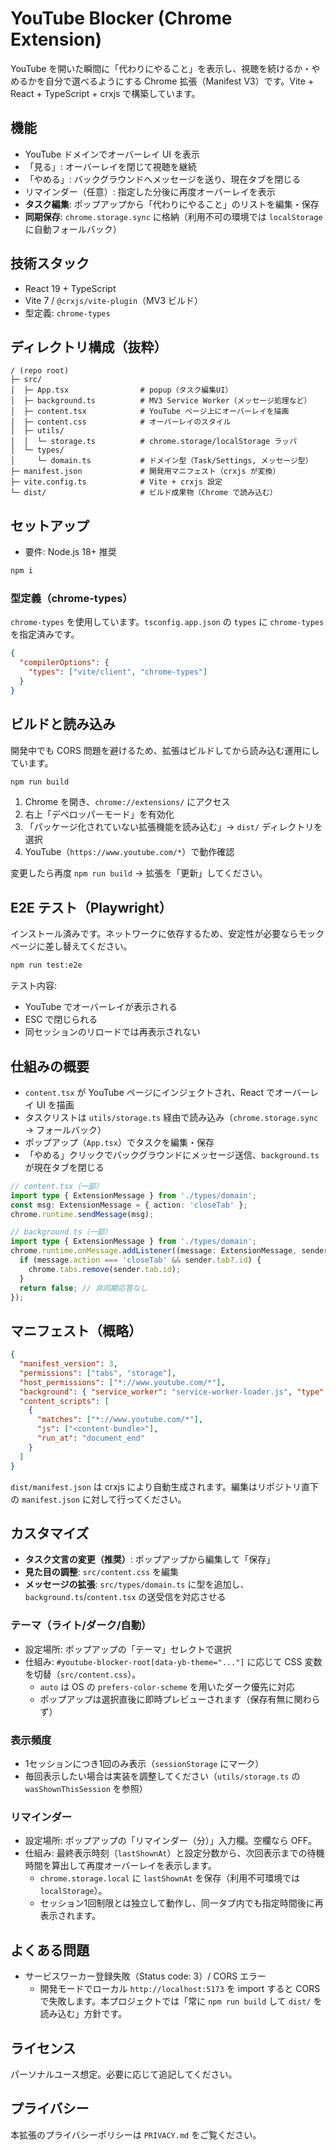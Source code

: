 # YouTube Blocker (Chrome Extension)

YouTube を開いた瞬間に「代わりにやること」を表示し、視聴を続けるか・やめるかを自分で選べるようにする Chrome 拡張（Manifest V3）です。Vite + React + TypeScript + crxjs で構築しています。

## 機能
- YouTube ドメインでオーバーレイ UI を表示
- 「見る」: オーバーレイを閉じて視聴を継続
- 「やめる」: バックグラウンドへメッセージを送り、現在タブを閉じる
- リマインダー（任意）: 指定した分後に再度オーバーレイを表示
- **タスク編集**: ポップアップから「代わりにやること」のリストを編集・保存
- **同期保存**: `chrome.storage.sync` に格納（利用不可の環境では `localStorage` に自動フォールバック）

## 技術スタック
- React 19 + TypeScript
- Vite 7 / `@crxjs/vite-plugin`（MV3 ビルド）
- 型定義: `chrome-types`

## ディレクトリ構成（抜粋）
```
/ (repo root)
├─ src/
│  ├─ App.tsx                # popup（タスク編集UI）
│  ├─ background.ts          # MV3 Service Worker（メッセージ処理など）
│  ├─ content.tsx            # YouTube ページ上にオーバーレイを描画
│  ├─ content.css            # オーバーレイのスタイル
│  ├─ utils/
│  │  └─ storage.ts          # chrome.storage/localStorage ラッパ
│  └─ types/
│     └─ domain.ts           # ドメイン型（Task/Settings, メッセージ型）
├─ manifest.json             # 開発用マニフェスト（crxjs が変換）
├─ vite.config.ts            # Vite + crxjs 設定
└─ dist/                     # ビルド成果物（Chrome で読み込む）
```

## セットアップ
- 要件: Node.js 18+ 推奨

```bash
npm i
```

### 型定義（chrome-types）
`chrome-types` を使用しています。`tsconfig.app.json` の `types` に `chrome-types` を指定済みです。

```json
{
  "compilerOptions": {
    "types": ["vite/client", "chrome-types"]
  }
}
```

## ビルドと読み込み
開発中でも CORS 問題を避けるため、拡張はビルドしてから読み込む運用にしています。

```bash
npm run build
```

1. Chrome を開き、`chrome://extensions/` にアクセス
2. 右上「デベロッパーモード」を有効化
3. 「パッケージ化されていない拡張機能を読み込む」→ `dist/` ディレクトリを選択
4. YouTube（`https://www.youtube.com/*`）で動作確認

変更したら再度 `npm run build` → 拡張を「更新」してください。

## E2E テスト（Playwright）
インストール済みです。ネットワークに依存するため、安定性が必要ならモックページに差し替えてください。

```bash
npm run test:e2e
```

テスト内容:
- YouTube でオーバーレイが表示される
- ESC で閉じられる
- 同セッションのリロードでは再表示されない

## 仕組みの概要
- `content.tsx` が YouTube ページにインジェクトされ、React でオーバーレイ UI を描画
- タスクリストは `utils/storage.ts` 経由で読み込み（`chrome.storage.sync` → フォールバック）
- ポップアップ（`App.tsx`）でタスクを編集・保存
- 「やめる」クリックでバックグラウンドにメッセージ送信、`background.ts` が現在タブを閉じる

```ts
// content.tsx（一部）
import type { ExtensionMessage } from './types/domain';
const msg: ExtensionMessage = { action: 'closeTab' };
chrome.runtime.sendMessage(msg);
```

```ts
// background.ts（一部）
import type { ExtensionMessage } from './types/domain';
chrome.runtime.onMessage.addListener((message: ExtensionMessage, sender) => {
  if (message.action === 'closeTab' && sender.tab?.id) {
    chrome.tabs.remove(sender.tab.id);
  }
  return false; // 非同期応答なし
});
```

## マニフェスト（概略）
```json
{
  "manifest_version": 3,
  "permissions": ["tabs", "storage"],
  "host_permissions": ["*://www.youtube.com/*"],
  "background": { "service_worker": "service-worker-loader.js", "type": "module" },
  "content_scripts": [
    {
      "matches": ["*://www.youtube.com/*"],
      "js": ["<content-bundle>"],
      "run_at": "document_end"
    }
  ]
}
```
`dist/manifest.json` は crxjs により自動生成されます。編集はリポジトリ直下の `manifest.json` に対して行ってください。

## カスタマイズ
- **タスク文言の変更（推奨）**: ポップアップから編集して「保存」
- **見た目の調整**: `src/content.css` を編集
- **メッセージの拡張**: `src/types/domain.ts` に型を追加し、`background.ts`/`content.tsx` の送受信を対応させる

### テーマ（ライト/ダーク/自動）
- 設定場所: ポップアップの「テーマ」セレクトで選択
- 仕組み: `#youtube-blocker-root[data-yb-theme="..."]` に応じて CSS 変数を切替（`src/content.css`）。
  - `auto` は OS の `prefers-color-scheme` を用いたダーク優先に対応
  - ポップアップは選択直後に即時プレビューされます（保存有無に関わらず）

### 表示頻度
- 1セッションにつき1回のみ表示（`sessionStorage` にマーク）
- 毎回表示したい場合は実装を調整してください（`utils/storage.ts` の `wasShownThisSession` を参照）

### リマインダー
- 設定場所: ポップアップの「リマインダー（分）」入力欄。空欄なら OFF。
- 仕組み: 最終表示時刻（`lastShownAt`）と設定分数から、次回表示までの待機時間を算出して再度オーバーレイを表示します。
  - `chrome.storage.local` に `lastShownAt` を保存（利用不可環境では `localStorage`）。
  - セッション1回制限とは独立して動作し、同一タブ内でも指定時間後に再表示されます。

## よくある問題
- サービスワーカー登録失敗（Status code: 3）/ CORS エラー
  - 開発モードでローカル `http://localhost:5173` を import すると CORS で失敗します。本プロジェクトでは「常に `npm run build` して `dist/` を読み込む」方針です。

## ライセンス
パーソナルユース想定。必要に応じて追記してください。

## プライバシー
本拡張のプライバシーポリシーは `PRIVACY.md` をご覧ください。
